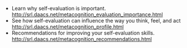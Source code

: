 * Learn why self-evaluation is important. http://srl.daacs.net/metacognition_evaluation_importance.html
* See how self-evaluation can influence the way you think, feel, and act http://srl.daacs.net/metacognition_profile.html
* Recommendations for improving your self-evaluation skills. http://srl.daacs.net/metacognition_recommendations.html
